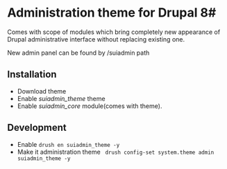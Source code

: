 # Administration theme for Drupal 8#
Comes with scope of modules which bring completely new appearance of Drupal administrative interface without replacing existing one. 

New admin panel can be found by /suiadmin path

## Installation ##
- Download theme
- Enable *suiadmin_theme* theme
- Enable *suiadmin_core* module(comes with theme).

## Development ##
- Enable ```drush en suiadmin_theme -y```
- Make it administration theme ``` drush config-set system.theme admin suiadmin_theme -y```